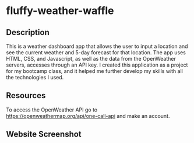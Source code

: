# fluffy-weather-waffle

## Description
This is a weather dashboard app that allows the user to input a location and see the current weather and 5-day forecast for that location. The app uses HTML, CSS, and Javascript, as well as the data from the OpenWeather servers, accesses through an API key. I created this application as a project for my bootcamp class, and it helped me further develop my skills with all the technologies I used.

## Resources
To access the OpenWeather API go to https://openweathermap.org/api/one-call-api and make an account.

## Website Screenshot
